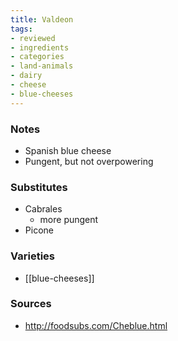 ```yaml
---
title: Valdeon
tags:
- reviewed
- ingredients
- categories
- land-animals
- dairy
- cheese
- blue-cheeses
---
```

### Notes
- Spanish blue cheese
- Pungent, but not overpowering

### Substitutes
- Cabrales
	- more pungent
- Picone

### Varieties
* [[blue-cheeses]]

### Sources
* http://foodsubs.com/Cheblue.html
